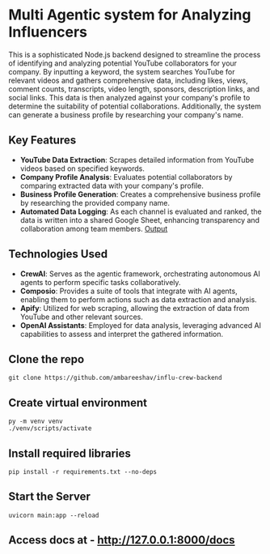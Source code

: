 # Multi Agentic system for Analyzing Influencers

This is a sophisticated Node.js backend designed to streamline the process of identifying and analyzing potential YouTube collaborators for your company. By inputting a keyword, the system searches YouTube for relevant videos and gathers comprehensive data, including likes, views, comment counts, transcripts, video length, sponsors, description links, and social links. This data is then analyzed against your company's profile to determine the suitability of potential collaborations. Additionally, the system can generate a business profile by researching your company's name.

## Key Features

- **YouTube Data Extraction**: Scrapes detailed information from YouTube videos based on specified keywords.
- **Company Profile Analysis**: Evaluates potential collaborators by comparing extracted data with your company's profile.
- **Business Profile Generation**: Creates a comprehensive business profile by researching the provided company name.
- **Automated Data Logging**: As each channel is evaluated and ranked, the data is written into a shared Google Sheet, enhancing transparency and collaboration among team members. [Output](https://docs.google.com/spreadsheets/d/1Zc4i5V5e7hKnUXJftCUDD3ISfsUsMml2HTUFnzyJU74/edit?usp=sharing)

## Technologies Used

- **CrewAI**: Serves as the agentic framework, orchestrating autonomous AI agents to perform specific tasks collaboratively. 
- **Composio**: Provides a suite of tools that integrate with AI agents, enabling them to perform actions such as data extraction and analysis. 
- **Apify**: Utilized for web scraping, allowing the extraction of data from YouTube and other relevant sources.
- **OpenAI Assistants**: Employed for data analysis, leveraging advanced AI capabilities to assess and interpret the gathered information.

## Clone the repo
```
git clone https://github.com/ambareeshav/influ-crew-backend
```
## Create virtual environment
```
py -m venv venv
./venv/scripts/activate
```
## Install required libraries
```
pip install -r requirements.txt --no-deps
```
## Start the Server
```
uvicorn main:app --reload
```
## Access docs at - http://127.0.0.1:8000/docs
